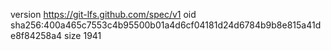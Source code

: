 version https://git-lfs.github.com/spec/v1
oid sha256:400a465c7553c4b95500b01a4d6cf04181d24d6784b9b8e815a41de8f84258a4
size 1941
